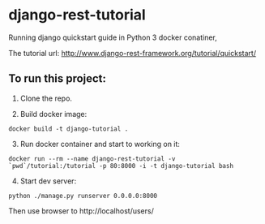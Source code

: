 # django-rest-tutorial
Running django quickstart guide in Python 3 docker conatiner,

The tutorial url:
http://www.django-rest-framework.org/tutorial/quickstart/

To run this project:
---
1. Clone the repo.

2. Build docker image:
  ```
  docker build -t django-tutorial . 
  ```

3. Run docker container and start to working on it:
  ```
  docker run --rm --name django-rest-tutorial -v `pwd`/tutorial:/tutorial -p 80:8000 -i -t django-tutorial bash
  ```

4. Start dev server:
  ```
  python ./manage.py runserver 0.0.0.0:8000
  ```

Then use browser to http://localhost/users/